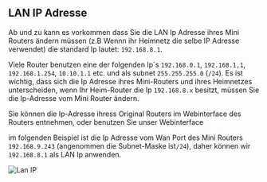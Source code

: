 
## LAN IP Adresse

Ab und zu kann es vorkommen dass Sie die LAN Ip Adresse ihres Mini Routers ändern müssen (z.B Wennn ihr Heimnetz die selbe IP Adresse verwendet) die standard Ip lautet: `192.168.8.1`. 


Viele Router benutzen eine der folgenden Ip´s `192.168.0.1`, `192.168.1,1`, `192.168.1.254`, `10.10.1.1` etc. und als subnet `255.255.255.0` (`/24`). Es ist wichtig, dass sich die Ip Adresse ihres Mini-Routers und ihres Heimnetzes unterscheiden, wenn Ihr Heim-Router die Ip `192.168.8.x` besitzt, müssen Sie die Ip-Adresse vom Mini Router ändern.

Sie können die Ip-Adresse ihress Original Routers im Webinterface des Routers entnehmen, oder benutzen Sie unser Webinterface

im folgenden Beispiel ist die Ip Adresse vom Wan Port des Mini Routers `192.168.9.243` (angenommen die Subnet-Maske ist`/24`), daher können wir `192.168.8.1` als LAN Ip anwenden.

![Lan IP](src/lan_ip.png)
